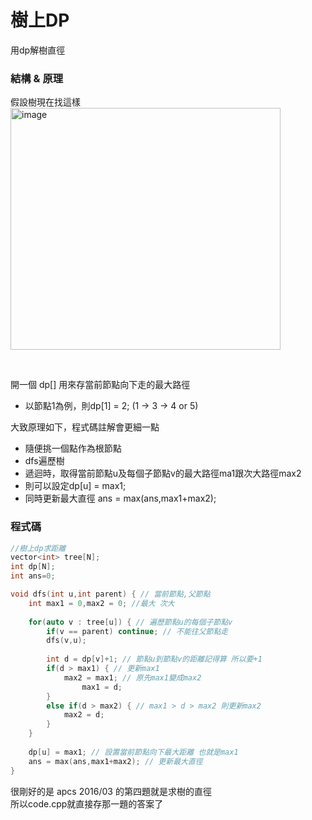 # 樹上DP
用dp解樹直徑

### 結構 & 原理
假設樹現在找這樣 <br>
<img width="432" height="387" alt="image" src="https://github.com/user-attachments/assets/a5517272-322c-4a3d-b45d-2a8b74ccfe1d" />

<br> 

開一個 dp[] 用來存當前節點向下走的最大路徑
- 以節點1為例，則dp[1] = 2; (1 -> 3 -> 4 or 5)

大致原理如下，程式碼註解會更細一點
- 隨便挑一個點作為根節點
- dfs遍歷樹
- 遞迴時，取得當前節點u及每個子節點v的最大路徑ma1跟次大路徑max2
- 則可以設定dp[u] = max1;
- 同時更新最大直徑 ans = max(ans,max1+max2);

### 程式碼
```cpp
//樹上dp求距離
vector<int> tree[N];
int dp[N];
int ans=0;

void dfs(int u,int parent) { // 當前節點,父節點
    int max1 = 0,max2 = 0; //最大 次大
	
    for(auto v : tree[u]) { // 遍歷節點u的每個子節點v
		if(v == parent) continue; // 不能往父節點走
		dfs(v,u);
			
		int d = dp[v]+1; // 節點u到節點v的距離記得算 所以要+1 
		if(d > max1) { // 更新max1
		    max2 = max1; // 原先max1變成max2
	    	    max1 = d; 
		}
		else if(d > max2) { // max1 > d > max2 則更新max2
		    max2 = d;
		}
    }
	
    dp[u] = max1; // 設置當前節點向下最大距離 也就是max1
    ans = max(ans,max1+max2); // 更新最大直徑
}
```

很剛好的是 apcs 2016/03 的第四題就是求樹的直徑 <br>
所以code.cpp就直接存那一題的答案了
